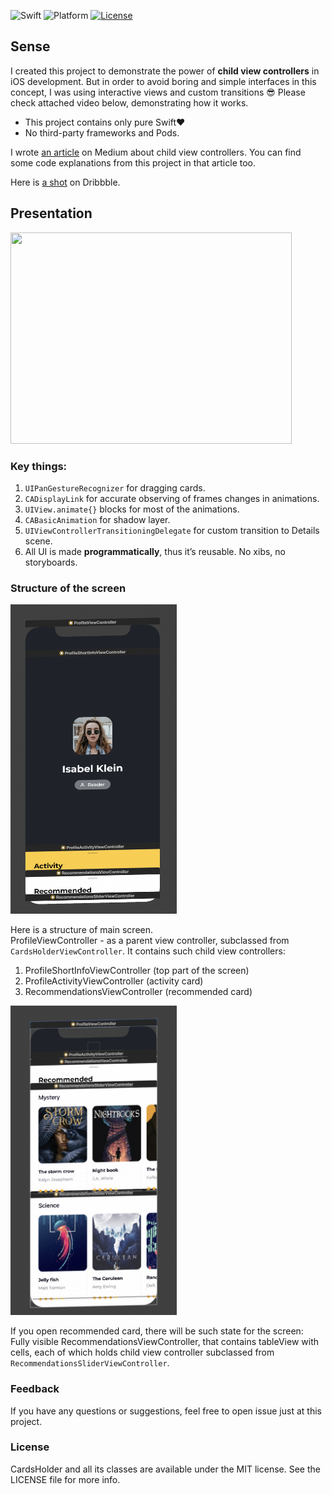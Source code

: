 ![Swift](https://img.shields.io/badge/Swift-5.0-orange.svg)
![Platform](https://img.shields.io/badge/platform-iOS-lightgrey.svg)
[![License](https://img.shields.io/badge/license-mit-blue.svg)](https://doge.mit-license.org)

## Sense
I created this project to demonstrate the power of **child view controllers** in iOS development. But in order to avoid boring and simple interfaces in this concept, I was using interactive views and custom transitions 😎
Please check attached video below, demonstrating how it works.

* This project contains only pure Swift❤️
* No third-party frameworks and Pods.

I wrote [an article](https://medium.com/@sergkharauzov/the-power-of-child-viewcontrollers-in-ios-da3d58f5a9fe) on Medium about child view controllers. You can find some code explanations from this project in that article too.

Here is [a shot](https://dribbble.com/shots/10833924-Cards-Holder-iOS-Control) on Dribbble.

## Presentation
<p align="left">
<img src="https://github.com/Kharauzov/CardsHolder/blob/master/VisualFiles/cards_holder.gif" width="450px" height="338px"/>
</p>

### Key things:

1. `UIPanGestureRecognizer` for dragging cards.
2. `CADisplayLink` for accurate observing of frames changes in animations.
3. `UIView.animate{}` blocks for most of the animations.
4. `CABasicAnimation` for shadow layer.
5. `UIViewControllerTransitioningDelegate` for custom transition to Details scene.
6. All UI is made **programmatically**, thus it’s reusable. No xibs, no storyboards.

### Structure of the screen

<p align="left">
<img src="https://github.com/Kharauzov/CardsHolder/blob/master/VisualFiles/screen1.png" width="266px" height="495px"/>
</p>

Here is a structure of main screen.<br/>
ProfileViewController - as a parent view controller, subclassed from `CardsHolderViewController`. It contains such child view controllers:<br/>

1. ProfileShortInfoViewController (top part of the screen)
2. ProfileActivityViewController (activity card)
3. RecommendationsViewController (recommended card)

<p align="left">
<img src="https://github.com/Kharauzov/CardsHolder/blob/master/VisualFiles/screen2.png" width="266px" height="495px"/>
</p>

If you open recommended card, there will be such state for the screen:<br/>
Fully visible RecommendationsViewController, that contains tableView with cells, each of which holds child view controller subclassed from `RecommendationsSliderViewController`.


### Feedback
If you have any questions or suggestions, feel free to open issue just at this project.

### License
CardsHolder and all its classes are available under the MIT license. See the LICENSE file for more info.
